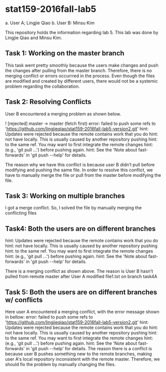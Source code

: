 # stat159-2016fall-lab5

a. User A; Lingjie Qiao
b. User B: Minsu Kim

This repository holds the information regarding lab 5. This lab was done by Lingjie Qiao and Minsu Kim. 

## Task 1: Working on the master branch
This task went pretty smoothly because the users make changes and push the changes after pulling from the master branch. Therefore, there is no merging conflict or errors occurrred in the process. Even though the files are modified and created by different users, there would not be a systemic problem regarding the collaboration.

## Task 2: Resolving Conflicts
User B encountered a merging problem as shown below.
 
! [rejected]        master -> master (fetch first)
error: failed to push some refs to 'https://github.com/lingjieqiao/stat159-2016fall-lab5-version2.git'
hint: Updates were rejected because the remote contains work that you do
hint: not have locally. This is usually caused by another repository pushing
hint: to the same ref. You may want to first integrate the remote changes
hint: (e.g., 'git pull ...') before pushing again.
hint: See the 'Note about fast-forwards' in 'git push --help' for details.

The reason why we have this conflict is because user B didn’t pull before modifying and pushing the same file.
In order to resolve this conflict, we have to manually merge the file or pull from the master before modifying the file.

## Task 3: Working on multiple branches
I got a merge conflict. So, I solved the file by manually merging the conflicting files

## Task4: Both the users are on different branches
hint: Updates were rejected because the remote contains work that you do
hint: not have locally. This is usually caused by another repository pushing
hint: to the same ref. You may want to first integrate the remote changes
hint: (e.g., 'git pull ...') before pushing again.
hint: See the 'Note about fast-forwards' in 'git push --help' for details.

There is a merging conflict as shown above. The reason is User B hasn’t pulled from remote master after User A modified file1.txt on branch task4A

## Task 5: Both the users are on different branches w/ conflicts
Here user A encountered a merging conflict, with the error message shown in bellow:
error: failed to push some refs to 'https://github.com/lingjieqiao/stat159-2016fall-lab5-version2.git'
hint: Updates were rejected because the remote contains work that you do
hint: not have locally. This is usually caused by another repository pushing
hint: to the same ref. You may want to first integrate the remote changes
hint: (e.g., 'git pull ...') before pushing again.
hint: See the 'Note about fast-forwards' in 'git push --help' for details.
The reason there is a conflict is because user B pushes something new to the remote branches, making user A's local repository inconsistent with the remote master. Therefore, we should fix the problem by manually changing the files. 

